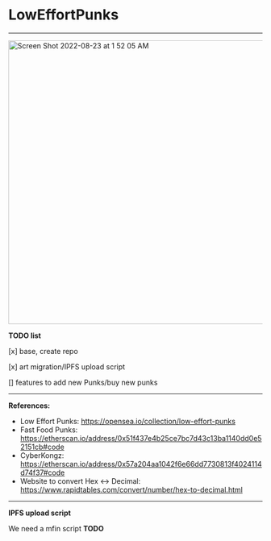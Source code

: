 # LowEffortPunks
------------
<img width="563" alt="Screen Shot 2022-08-23 at 1 52 05 AM" src="https://user-images.githubusercontent.com/10412348/186115752-843d1789-3e3b-423a-919b-6e828d9e8989.png">

**TODO list**

[x] base, create repo

[x] art migration/IPFS upload script

[] features to add new Punks/buy new punks 

------------

**References:**
- Low Effort Punks: https://opensea.io/collection/low-effort-punks
- Fast Food Punks: https://etherscan.io/address/0x51f437e4b25ce7bc7d43c13ba1140dd0e52151cb#code
- CyberKongz: https://etherscan.io/address/0x57a204aa1042f6e66dd7730813f4024114d74f37#code
- Website to convert Hex <-> Decimal: https://www.rapidtables.com/convert/number/hex-to-decimal.html

------------
**IPFS upload script**

We need a mfin script **TODO**
